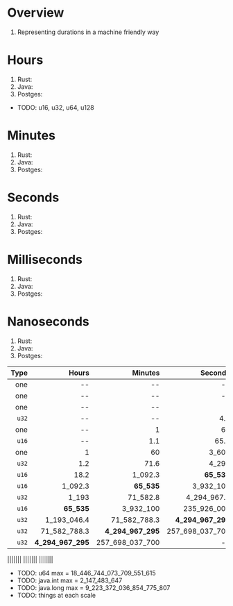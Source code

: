 # Overview
1. Representing durations in a machine friendly way


# Hours
1. Rust:
1. Java:
1. Postges:

- TODO: u16, u32, u64, u128


# Minutes
1. Rust:
1. Java:
1. Postges:

# Seconds
1. Rust:
1. Java:
1. Postges:

# Milliseconds
1. Rust:
1. Java:
1. Postges:


# Nanoseconds
1. Rust:
1. Java:
1. Postges:


|Type|Hours|Minutes|Seconds|Millis|Micros|Nanos|
|---:| ---:| ---:| ---:| ---:| ---:| ---:|
|one|--|--|--|--|1|1_000|
|one|--|--|--|1|1_000|1_000_000|
|one|--|--|1|1_000|1_000_000|1_000_000_000|
|`u32`|--|--|4.2|4_295|4_294_967|**4_294_967_295**|
|one|--|1|60|60_000|60_000_000|60_000_000_000|
|`u16`|--|1.1|65.5|**65_535**|65_535_000|65_535_000_000|
|one|1|60|3_600|3_600_000|3_600_000_000|--|
|`u32`|1.2|71.6|4_295|4_294_967.3|**4_294_967_295**|--|
|`u16`|18.2|1_092.3|**65_535**|65_535_000|65_535_000_000|--|
|`u16`|1_092.3|**65_535**|3_932_100|3_932_100_000|3_932_100_000_000|--|
|`u32`|1_193|71_582.8|4_294_967.3|**4_294_967_295**|4_294_967_295_000|--|
|`u16`|**65_535**|3_932_100|235_926_000|235_926_000_000|--|--|
|`u32`|1_193_046.4|71_582_788.3|**4_294_967_295**|4_294_967_295_000|--|--|
|`u32`|71_582_788.3|**4_294_967_295**|257_698_037_700|--|--|--|
|`u32`|**4_294_967_295**|257_698_037_700|--|--|--|--|

|||||||
|||||||
|||||||


- TODO: u64 max = 18_446_744_073_709_551_615
- TODO: java.int max = 2_147_483_647
- TODO: java.long max = 9_223_372_036_854_775_807
- TODO: things at each scale
